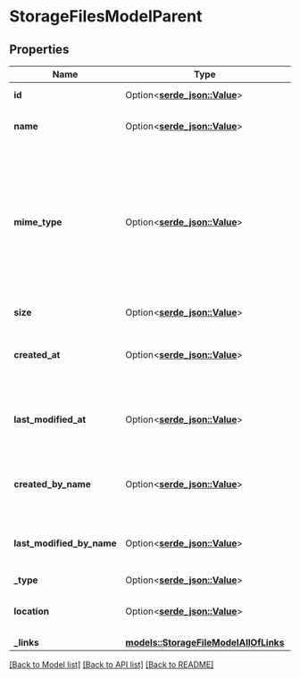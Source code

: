# StorageFilesModelParent

## Properties

Name | Type | Description | Notes
------------ | ------------- | ------------- | -------------
**id** | Option<[**serde_json::Value**](.md)> | Linked file's id on the origin | 
**name** | Option<[**serde_json::Value**](.md)> | Linked file's name on the origin | 
**mime_type** | Option<[**serde_json::Value**](.md)> | MIME type of the linked file.  To link a folder entity, the custom MIME type `application/x-op-directory` MUST be provided. Otherwise it defaults back to an unknown MIME type. | [optional]
**size** | Option<[**serde_json::Value**](.md)> | file size on origin in bytes | [optional]
**created_at** | Option<[**serde_json::Value**](.md)> | Timestamp of the creation datetime of the file on the origin | [optional]
**last_modified_at** | Option<[**serde_json::Value**](.md)> | Timestamp of the datetime of the last modification of the file on the origin | [optional]
**created_by_name** | Option<[**serde_json::Value**](.md)> | Display name of the author that created the file on the origin | [optional]
**last_modified_by_name** | Option<[**serde_json::Value**](.md)> | Display name of the author that modified the file on the origin last | [optional]
**_type** | Option<[**serde_json::Value**](serde_json::Value.md)> |  | 
**location** | Option<[**serde_json::Value**](.md)> | Location identification for file in storage | 
**_links** | [**models::StorageFileModelAllOfLinks**](StorageFileModel_allOf__links.md) |  | 

[[Back to Model list]](../README.md#documentation-for-models) [[Back to API list]](../README.md#documentation-for-api-endpoints) [[Back to README]](../README.md)


